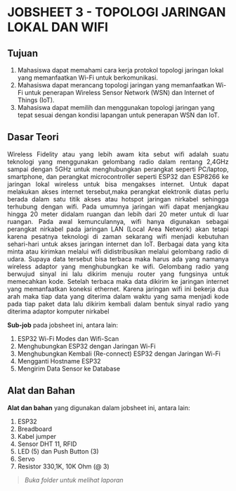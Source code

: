 # JOBSHEET 3 - TOPOLOGI JARINGAN LOKAL DAN WIFI
## Tujuan
1) Mahasiswa dapat memahami cara kerja protokol topologi jaringan lokal 
yang memanfaatkan Wi-Fi untuk berkomunikasi.
2) Mahasiswa dapat merancang topologi jaringan yang memanfaatkan Wi-Fi 
untuk penerapan Wireless Sensor Network (WSN) dan Internet of Things 
(IoT).
3) Mahasiswa dapat memilih dan menggunakan topologi jaringan yang tepat 
sesuai dengan kondisi lapangan untuk penerapan WSN dan IoT.


## Dasar Teori
<p align="justify">Wireless Fidelity atau yang lebih awam kita sebut wifi adalah suatu teknologi 
yang menggunakan gelombang radio dalam rentang 2,4GHz sampai dengan 5GHz 
untuk menghubungkan perangkat seperti PC/laptop, smartphone, dan perangkat 
microcontroller seperti ESP32 dan ESP8266 ke jaringan lokal wireless untuk bisa 
mengakses internet. Untuk dapat melakukan akses internet tersebut,maka 
perangkat elektronik diatas perlu berada dalam satu titik akses atau hotspot 
jaringan nirkabel sehingga terhubung dengan wifi. Pada umumnya jaringan wifi 
dapat menjangkau hingga 20 meter didalam ruangan dan lebih dari 20 meter untuk 
di luar ruangan. Pada awal kemunculannya, wifi hanya digunakan sebagai 
perangkat nirkabel pada jaringan LAN (Local Area Network) akan tetapi karena 
pesatnya teknologi di zaman sekarang wifi menjadi kebutuhan sehari-hari untuk 
akses jaringan internet dan IoT.
Berbagai data yang kita minta atau kirimkan melalui wifi didistribusikan 
melalui gelombang radio di udara. Supaya data tersebut bisa terbaca maka harus 
ada yang namanya wireless adaptor yang menghubungkan ke wifi. Gelombang 
radio yang berwujud sinyal ini lalu dikirim menuju router yang fungsinya untuk 
memecahkan kode. Setelah terbaca maka data dikirim ke jaringan internet yang 
memanfaatkan koneksi ethernet. Karena jaringan wifi ini bekerja dua arah maka 
tiap data yang diterima dalam waktu yang sama menjadi kode pada tiap paket data 
lalu dikirim kembali dalam bentuk sinyal radio yang diterima adaptor komputer 
nirkabel</p>


**Sub-job** pada jobsheet ini, antara lain:
1. ESP32 Wi-Fi Modes dan Wifi-Scan
2. Menghubungkan ESP32 dengan Jaringan Wi-Fi
3. Menghubungkan Kembali (Re-connect) ESP32 dengan Jaringan Wi-Fi
4. Mengganti Hostname ESP32
5. Mengirim Data Sensor ke Database

## Alat dan Bahan
**Alat dan bahan** yang digunakan dalam jobsheet ini, antara lain:
1) ESP32
2) Breadboard
3) Kabel jumper
4) Sensor DHT 11, RFID
5) LED (5) dan Push Button (3)
6) Servo
7) Resistor 330,1K, 10K Ohm (@ 3)

 
> *Buka folder untuk melihat laporan*
